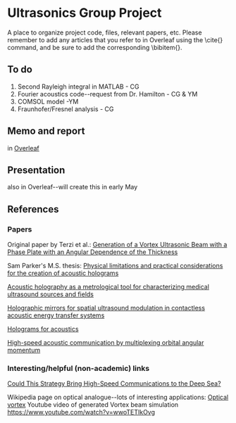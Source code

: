 # Ultrasonics Group Project
A place to organize project code, files, relevant papers, etc. Please remember to add any articles that you refer to in Overleaf using the \cite{} command, and be sure to add the corresponding \bibitem{}.
 
## To do
1. Second Rayleigh integral in MATLAB - CG
2. Fourier acoustics code--request from Dr. Hamilton - CG & YM
3. COMSOL model -YM
4. Fraunhofer/Fresnel analysis - CG

## Memo and report
in [Overleaf](https://www.overleaf.com/read/rryhckcywhks)

## Presentation
also in Overleaf--will create this in early May
 
## References

### Papers
Original paper by Terzi et al.: [Generation of a Vortex Ultrasonic Beam with a Phase Plate with an Angular Dependence of the Thickness](http://limu.msu.ru/sites/default/files/mosc_univ_phys_bulletin_v72n1_2017_terzi_vortex_beams.pdf)

Sam Parker's M.S. thesis: [Physical limitations and practical considerations for the creation of acoustic holograms](https://hdl.handle.net/2152/87049)

[Acoustic holography as a metrological tool for characterizing medical ultrasound sources and fields](https://doi.org/10.1121/1.4928396)

[Holographic mirrors for spatial ultrasound modulation in contactless acoustic energy transfer systems](https://aip.scitation.org/doi/10.1063/5.0065489)

[Holograms for acoustics](https://www.nature.com/articles/nature19755)

[High-speed acoustic communication by multiplexing
orbital angular momentum](https://www.pnas.org/doi/pdf/10.1073/pnas.1704450114)

### Interesting/helpful (non-academic) links

[Could This Strategy Bring High-Speed Communications to the Deep Sea?](https://me.berkeley.edu/news/me-graduate-student-chengzhi-shi-me-professor-xiang-zhang-work-bring-high-speed/)

Wikipedia page on optical analogue--lots of interesting applications: [Optical vortex](https://en.wikipedia.org/wiki/Optical_vortex)
Youtube video of generated Vortex beam simulation https://www.youtube.com/watch?v=wwoTETIkOvg







